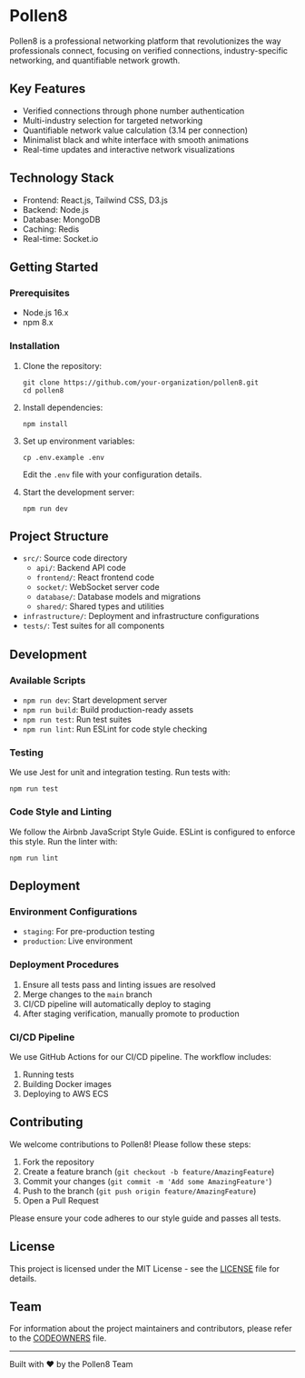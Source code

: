 # Pollen8

Pollen8 is a professional networking platform that revolutionizes the way professionals connect, focusing on verified connections, industry-specific networking, and quantifiable network growth.

## Key Features

- Verified connections through phone number authentication
- Multi-industry selection for targeted networking
- Quantifiable network value calculation (3.14 per connection)
- Minimalist black and white interface with smooth animations
- Real-time updates and interactive network visualizations

## Technology Stack

- Frontend: React.js, Tailwind CSS, D3.js
- Backend: Node.js
- Database: MongoDB
- Caching: Redis
- Real-time: Socket.io

## Getting Started

### Prerequisites

- Node.js 16.x
- npm 8.x

### Installation

1. Clone the repository:
   ```
   git clone https://github.com/your-organization/pollen8.git
   cd pollen8
   ```

2. Install dependencies:
   ```
   npm install
   ```

3. Set up environment variables:
   ```
   cp .env.example .env
   ```
   Edit the `.env` file with your configuration details.

4. Start the development server:
   ```
   npm run dev
   ```

## Project Structure

- `src/`: Source code directory
  - `api/`: Backend API code
  - `frontend/`: React frontend code
  - `socket/`: WebSocket server code
  - `database/`: Database models and migrations
  - `shared/`: Shared types and utilities
- `infrastructure/`: Deployment and infrastructure configurations
- `tests/`: Test suites for all components

## Development

### Available Scripts

- `npm run dev`: Start development server
- `npm run build`: Build production-ready assets
- `npm run test`: Run test suites
- `npm run lint`: Run ESLint for code style checking

### Testing

We use Jest for unit and integration testing. Run tests with:

```
npm run test
```

### Code Style and Linting

We follow the Airbnb JavaScript Style Guide. ESLint is configured to enforce this style. Run the linter with:

```
npm run lint
```

## Deployment

### Environment Configurations

- `staging`: For pre-production testing
- `production`: Live environment

### Deployment Procedures

1. Ensure all tests pass and linting issues are resolved
2. Merge changes to the `main` branch
3. CI/CD pipeline will automatically deploy to staging
4. After staging verification, manually promote to production

### CI/CD Pipeline

We use GitHub Actions for our CI/CD pipeline. The workflow includes:

1. Running tests
2. Building Docker images
3. Deploying to AWS ECS

## Contributing

We welcome contributions to Pollen8! Please follow these steps:

1. Fork the repository
2. Create a feature branch (`git checkout -b feature/AmazingFeature`)
3. Commit your changes (`git commit -m 'Add some AmazingFeature'`)
4. Push to the branch (`git push origin feature/AmazingFeature`)
5. Open a Pull Request

Please ensure your code adheres to our style guide and passes all tests.

## License

This project is licensed under the MIT License - see the [LICENSE](LICENSE) file for details.

## Team

For information about the project maintainers and contributors, please refer to the [CODEOWNERS](.github/CODEOWNERS) file.

---

Built with ❤️ by the Pollen8 Team
